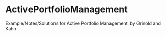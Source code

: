 # ActivePortfolioManagement
Example/Notes/Solutions for Active Portfolio Management, by Grinold and Kahn

